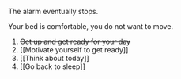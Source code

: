 The alarm eventually stops.

Your bed is comfortable, you do not want to move.

1. ~~Get up and get ready for your day~~
2. [[Motivate yourself to get ready]]
3. [[Think about today]]
4. [[Go back to sleep]]